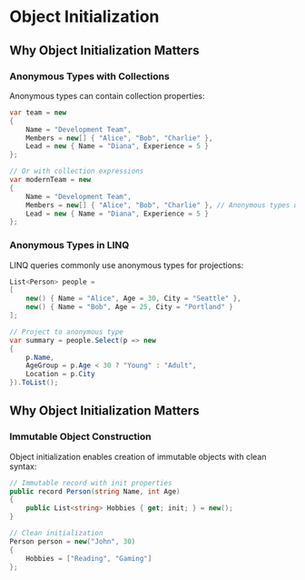 # Object Initialization
## Why Object Initialization Matters
### Anonymous Types with Collections

Anonymous types can contain collection properties:

```csharp
var team = new
{
    Name = "Development Team",
    Members = new[] { "Alice", "Bob", "Charlie" },
    Lead = new { Name = "Diana", Experience = 5 }
};

// Or with collection expressions
var modernTeam = new
{
    Name = "Development Team",
    Members = new[] { "Alice", "Bob", "Charlie" }, // Anonymous types don't support collection expression syntax directly
    Lead = new { Name = "Diana", Experience = 5 }
};
```

### Anonymous Types in LINQ

LINQ queries commonly use anonymous types for projections:

```csharp
List<Person> people =
[
    new() { Name = "Alice", Age = 30, City = "Seattle" },
    new() { Name = "Bob", Age = 25, City = "Portland" }
];

// Project to anonymous type
var summary = people.Select(p => new
{
    p.Name,
    AgeGroup = p.Age < 30 ? "Young" : "Adult",
    Location = p.City
}).ToList();
```

## Why Object Initialization Matters

### Immutable Object Construction

Object initialization enables creation of immutable objects with clean syntax:

```csharp
// Immutable record with init properties
public record Person(string Name, int Age)
{
    public List<string> Hobbies { get; init; } = new();
}

// Clean initialization
Person person = new("John", 30)
{
    Hobbies = ["Reading", "Gaming"]
};
```
